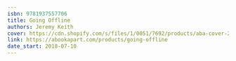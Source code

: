 ```yaml
---
isbn: 9781937557706
title: Going Offline
authors: Jeremy Keith
cover: https://cdn.shopify.com/s/files/1/0051/7692/products/aba-cover-26_100x@2x.png
link: https://abookapart.com/products/going-offline
date_start: 2018-07-10
---
```

